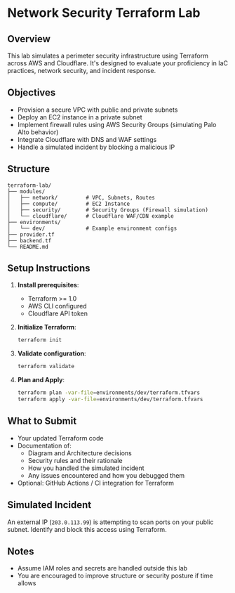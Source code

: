 
# Network Security Terraform Lab

## Overview

This lab simulates a perimeter security infrastructure using Terraform across AWS and Cloudflare. It's designed to evaluate your proficiency in IaC practices, network security, and incident response.

## Objectives

- Provision a secure VPC with public and private subnets
- Deploy an EC2 instance in a private subnet
- Implement firewall rules using AWS Security Groups (simulating Palo Alto behavior)
- Integrate Cloudflare with DNS and WAF settings
- Handle a simulated incident by blocking a malicious IP

## Structure

```
terraform-lab/
├── modules/
│   ├── network/         # VPC, Subnets, Routes
│   ├── compute/         # EC2 Instance
│   ├── security/        # Security Groups (Firewall simulation)
│   └── cloudflare/      # Cloudflare WAF/CDN example
├── environments/
│   └── dev/             # Example environment configs
├── provider.tf
├── backend.tf
└── README.md
```

## Setup Instructions

1. **Install prerequisites**:
    - Terraform >= 1.0
    - AWS CLI configured
    - Cloudflare API token

2. **Initialize Terraform**:
    ```bash
    terraform init
    ```

3. **Validate configuration**:
    ```bash
    terraform validate
    ```

4. **Plan and Apply**:
    ```bash
    terraform plan -var-file=environments/dev/terraform.tfvars
    terraform apply -var-file=environments/dev/terraform.tfvars
    ```

## What to Submit

- Your updated Terraform code
- Documentation of:
  - Diagram and Architecture decisions
  - Security rules and their rationale
  - How you handled the simulated incident
  - Any issues encountered and how you debugged them
- Optional: GitHub Actions / CI integration for Terraform

## Simulated Incident

An external IP (`203.0.113.99`) is attempting to scan ports on your public subnet. Identify and block this access using Terraform.

## Notes

- Assume IAM roles and secrets are handled outside this lab
- You are encouraged to improve structure or security posture if time allows

